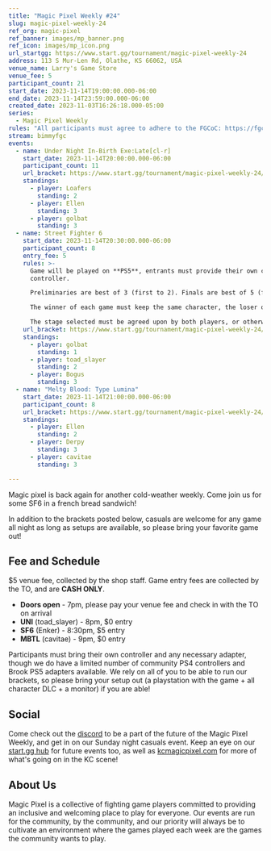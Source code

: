 ```yaml
---
title: "Magic Pixel Weekly #24"
slug: magic-pixel-weekly-24
ref_org: magic-pixel
ref_banner: images/mp_banner.png
ref_icon: images/mp_icon.png
url_startgg: https://www.start.gg/tournament/magic-pixel-weekly-24
address: 113 S Mur-Len Rd, Olathe, KS 66062, USA
venue_name: Larry's Game Store
venue_fee: 5
participant_count: 21
start_date: 2023-11-14T19:00:00.000-06:00
end_date: 2023-11-14T23:59:00.000-06:00
created_date: 2023-11-03T16:26:18.000-05:00
series:
  - Magic Pixel Weekly
rules: "All participants must agree to adhere to the FGCoC: https://fgcoc.com/"
stream: bimmyfgc
events:
  - name: Under Night In-Birth Exe:Late[cl-r]
    start_date: 2023-11-14T20:00:00.000-06:00
    participant_count: 11
    url_bracket: https://www.start.gg/tournament/magic-pixel-weekly-24/events/uniclr/brackets/1506408/2270816
    standings:
      - player: Loafers
        standing: 2
      - player: Ellen
        standing: 3
      - player: golbat
        standing: 3
  - name: Street Fighter 6
    start_date: 2023-11-14T20:30:00.000-06:00
    participant_count: 8
    entry_fee: 5
    rules: >-
      Game will be played on **PS5**, entrants must provide their own compatible
      controller.  

      Preliminaries are best of 3 (first to 2). Finals are best of 5 (first to 3).  

      The winner of each game must keep the same character, the loser of that game may switch characters.  

      The stage selected must be agreed upon by both players, or otherwise selected at random.
    url_bracket: https://www.start.gg/tournament/magic-pixel-weekly-24/events/street-fighter-6/brackets/1506404/2270812
    standings:
      - player: golbat
        standing: 1
      - player: toad_slayer
        standing: 2
      - player: Bogus
        standing: 3
  - name: "Melty Blood: Type Lumina"
    start_date: 2023-11-14T21:00:00.000-06:00
    participant_count: 8
    url_bracket: https://www.start.gg/tournament/magic-pixel-weekly-24/events/melty-blood-type-lumina/brackets/1506405/2270813
    standings:
      - player: Ellen
        standing: 2
      - player: Derpy
        standing: 3
      - player: cavitae
        standing: 3

---
```


Magic pixel is back again for another cold-weather weekly. Come join us for some SF6 in a french bread sandwich!

In addition to the brackets posted below, casuals are welcome for any game all night as long as setups are available, so please bring your favorite game out!

## Fee and Schedule
$5 venue fee, collected by the shop staff. Game entry fees are collected by the TO, and are **CASH ONLY**.

- **Doors open** - 7pm, please pay your venue fee and check in with the TO on arrival
- **UNI** (toad_slayer) - 8pm, $0 entry
- **SF6** (Enker) - 8:30pm, $5 entry
- **MBTL** (cavitae) - 9pm, $0 entry 

Participants must bring their own controller and any necessary adapter, though we do have a limited number of community PS4 controllers and Brook PS5 adapters available. We rely on all of you to be able to run our brackets, so please bring your setup out (a playstation with the game + all character DLC + a monitor) if you are able!  

## Social
Come check out the [discord](https://discord.gg/jkmn6CVrrQ) to be a part of the future of the Magic Pixel Weekly, and get in on our Sunday night casuals event. Keep an eye on our [start.gg hub](https://www.start.gg/hub/magic-pixel) for future events too, as well as [kcmagicpixel.com](https://kcmagicpixel.com) for more of what's going on in the KC scene!

## About Us

Magic Pixel is a collective of fighting game players committed to providing an inclusive and welcoming place to play for everyone. Our events are run for the community, by the community, and our priority will always be to cultivate an environment where the games played each week are the games the community wants to play.
  